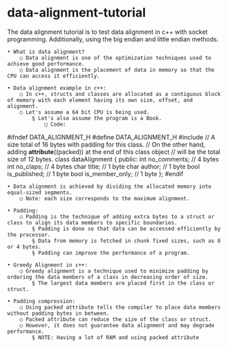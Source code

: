 # data-alignment-tutorial
The data alignment tutorial is to test data alignment in c++ with socket programming. Additionally, using the big endian and little endian methods.


	• What is data alignment?
		○ Data alignment is one of the optimization techniques used to achieve good performance.
		○ Data alignment is the placement of data in memory so that the CPU can access it efficiently.

	• Data alignment example in c++:
		○ In c++, structs and classes are allocated as a contiguous block of memory with each element having its own size, offset, and alignment. 
		○ Let's assume a 64 bit CPU is being used.
			§ Let's also assume the program is a Book.
				□ Code:

#ifndef DATA_ALIGNMENT_H
#define DATA_ALIGNMENT_H
#include <iostream>
// A size total of 16 bytes with padding for this class.
// On the other hand, adding __attribute__((packed)) at the end of this class object
// will be the total size of 12 bytes.
class dataAlignment {
    public:
        int no_comments;      // 4 bytes
        int no_claps;         // 4 bytes
        char title;           // 1 byte
        char author;          // 1 byte
        bool is_published;    // 1 byte
        bool is_member_only;  // 1 byte
};
#endif

	• Data alignment is achieved by dividing the allocated memory into equal-sized segments.
		○ Note: each size corresponds to the maximum alignment.

	• Padding:
		○ Padding is the technique of adding extra bytes to a struct or class to align its data members to specific boundaries.
			§ Padding is done so that data can be accessed efficiently by the processor.
			§ Data from memory is fetched in chunk fixed sizes, such as 8 or 4 bytes.
			§ Padding can improve the performance of a program.
		
	• Greedy Alignment in c++:
		○ Greedy alignment is a technique used to minimize padding by ordering the data members of a class in decreasing order of size.
			§ The largest data members are placed first in the class or struct.

	• Padding compression:
		○ Using packed attribute tells the compiler to place data members without padding bytes in between.
		○ Packed attribute can reduce the size of the class or struct.
		○ However, it does not guarantee data alignment and may degrade performance.
			§ NOTE: Having a lot of RAM and using packed attribute 



